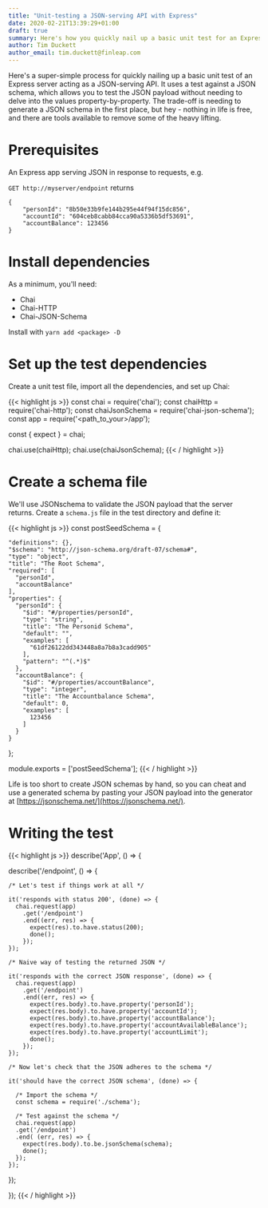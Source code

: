 ```yaml
---
title: "Unit-testing a JSON-serving API with Express"
date: 2020-02-21T13:39:29+01:00
draft: true
summary: Here's how you quickly nail up a basic unit test for an Express server acting as a  JSON-serving API.
author: Tim Duckett
author_email: tim.duckett@finleap.com
---
```

Here's a super-simple process for quickly nailing up a basic unit test of an Express server acting as a JSON-serving API. It uses a test against a JSON schema, which allows you to test the JSON payload without needing to delve into the values property-by-property. The trade-off is needing to generate a JSON schema in the first place, but hey - nothing in life is free, and there are tools available to remove some of the heavy lifting.

# Prerequisites

An Express app serving JSON in response to requests, e.g.

`GET http://myserver/endpoint` returns

```
{
    "personId": "8b50e33b9fe144b295e44f94f15dc856",
    "accountId": "604ceb8cabb84cca90a5336b5df53691",
    "accountBalance": 123456
}
```

# Install dependencies

As a minimum, you'll need:

* Chai
* Chai-HTTP
* Chai-JSON-Schema

Install with `yarn add <package> -D`

# Set up the test dependencies

Create a unit test file, import all the dependencies, and set up Chai:

{{< highlight js >}}
const chai = require('chai');
const chaiHttp = require('chai-http');
const chaiJsonSchema = require('chai-json-schema');
const app = require('<path_to_your>/app');

const { expect } = chai;

chai.use(chaiHttp);
chai.use(chaiJsonSchema);
{{< / highlight >}}

# Create a schema file

We'll use JSONschema to validate the JSON payload that the server returns.  Create a `schema.js` file in the test directory and define it:

{{< highlight js >}}
const postSeedSchema = {

    "definitions": {},
    "$schema": "http://json-schema.org/draft-07/schema#",
    "type": "object",
    "title": "The Root Schema",
    "required": [
      "personId",
      "accountBalance"
    ],
    "properties": {
      "personId": {
        "$id": "#/properties/personId",
        "type": "string",
        "title": "The Personid Schema",
        "default": "",
        "examples": [
          "61df26122dd343448a8a7b8a3cadd905"
        ],
        "pattern": "^(.*)$"
      },
      "accountBalance": {
        "$id": "#/properties/accountBalance",
        "type": "integer",
        "title": "The Accountbalance Schema",
        "default": 0,
        "examples": [
          123456
        ]
      }
    }
  };

module.exports = ['postSeedSchema'];
{{< / highlight >}}

Life is too short to create JSON schemas by hand, so you can cheat and use a generated schema by pasting your JSON payload into the generator at [https://jsonschema.net/](https://jsonschema.net/).

# Writing the test

{{< highlight js >}}
describe('App', () => {

  describe('/endpoint', () => {

    /* Let's test if things work at all */

    it('responds with status 200', (done) => {
      chai.request(app)
        .get('/endpoint')
        .end((err, res) => {
          expect(res).to.have.status(200);
          done();
        });
    });

    /* Naive way of testing the returned JSON */

    it('responds with the correct JSON response', (done) => {
      chai.request(app)
        .get('/endpoint')
        .end((err, res) => {
          expect(res.body).to.have.property('personId');
          expect(res.body).to.have.property('accountId');
          expect(res.body).to.have.property('accountBalance');
          expect(res.body).to.have.property('accountAvailableBalance');
          expect(res.body).to.have.property('accountLimit');
          done();
        });
    });

    /* Now let's check that the JSON adheres to the schema */

    it('should have the correct JSON schema', (done) => {
    
      /* Import the schema */
      const schema = require('./schema');

      /* Test against the schema */
      chai.request(app)
      .get('/endpoint')
      .end( (err, res) => {
        expect(res.body).to.be.jsonSchema(schema);
        done();
      });
    });

  });

});
{{< / highlight >}}
